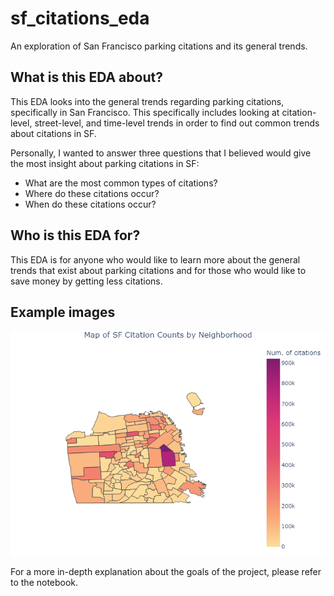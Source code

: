 # sf_citations_eda
 An exploration of San Francisco parking citations and its general trends.
 
## What is this EDA about?
 This EDA looks into the general trends regarding parking citations, specifically in San Francisco. This specifically includes looking at citation-level, street-level, and time-level trends in order to find out common trends about citations in SF.
 
 Personally, I wanted to answer three questions that I believed would give the most insight about parking citations in SF:
  - What are the most common types of citations?
  - Where do these citations occur?
  - When do these citations occur?
 
 ## Who is this EDA for?
  This EDA is for anyone who would like to learn more about the general trends that exist about parking citations and for those who would like to save money by getting less citations.
  
 ## Example images
  ![test](/images/fig1.png)

For a more in-depth explanation about the goals of the project, please refer to the notebook.
